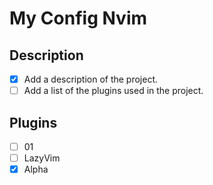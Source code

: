 # My Config Nvim

## Description

- [x] Add a description of the project.
- [ ] Add a list of the plugins used in the project.

## Plugins

- [ ] 01
- [ ] LazyVim
- [x] Alpha

